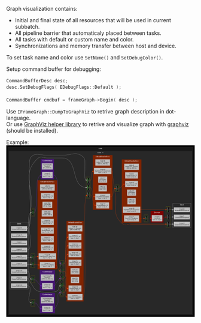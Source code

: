 Graph visualization contains:
* Initial and final state of all resources that will be used in current subbatch.
* All pipeline barrier that automaticaly placed between tasks.
* All tasks with default or custom name and color.
* Synchronizations and memory transfer between host and device.

To set task name and color use `SetName()` and `SetDebugColor()`.

Setup command buffer for debugging:
```cpp
CommandBufferDesc desc;
desc.SetDebugFlags( EDebugFlags::Default );

CommandBuffer cmdbuf = frameGraph->Begin( desc );
```

Use `IFrameGraph::DumpToGraphViz` to retrive graph description in dot-language.<br/>
Or use [GraphViz helper library](../extensions/graphviz) to retrive and visualize graph with [graphviz](https://www.graphviz.org/) (should be installed).

Example:
![image](FrameGraph1.png)
